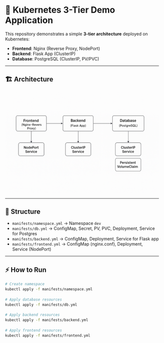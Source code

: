 # 🚀 Kubernetes 3-Tier Demo Application

This repository demonstrates a simple **3-tier architecture** deployed on Kubernetes:

- **Frontend**: Nginx (Reverse Proxy, NodePort)
- **Backend**: Flask App (ClusterIP)
- **Database**: PostgreSQL (ClusterIP, PV/PVC)

---

## 🏗️ Architecture
![Architecture Diagram](./diagrams/architecture.png)

---

## 📂 Structure
- `manifests/namespace.yml` → Namespace `dev`
- `manifests/db.yml` → ConfigMap, Secret, PV, PVC, Deployment, Service for Postgres
- `manifests/backend.yml` → ConfigMap, Deployment, Service for Flask app
- `manifests/frontend.yml` → ConfigMap (nginx.conf), Deployment, Service (NodePort)

---

## ⚡ How to Run
```bash
# Create namespace
kubectl apply -f manifests/namespace.yml

# Apply database resources
kubectl apply -f manifests/db.yml

# Apply backend resources
kubectl apply -f manifests/backend.yml

# Apply frontend resources
kubectl apply -f manifests/frontend.yml

